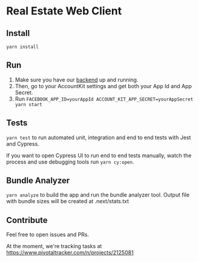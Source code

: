 # Real Estate Web Client

## Install

`yarn install`

## Run

1. Make sure you have our [backend](https://github.com/em-casa/backend) up and running.
1. Then, go to your AccountKit settings and get both your App Id and App Secret.
1. Run `FACEBOOK_APP_ID=yourAppId ACCOUNT_KIT_APP_SECRET=yourAppSecret yarn start`

## Tests

`yarn test` to run automated unit, integration and end to end tests with Jest and Cypress.

If you want to open Cypress UI to run end to end tests manually, watch the process and use debugging tools run `yarn cy:open`.

## Bundle Analyzer

`yarn analyze` to build the app and run the bundle analyzer tool.
Output file with bundle sizes will be created at .next/stats.txt

## Contribute

Feel free to open issues and PRs.

At the moment, we're tracking tasks at https://www.pivotaltracker.com/n/projects/2125081
